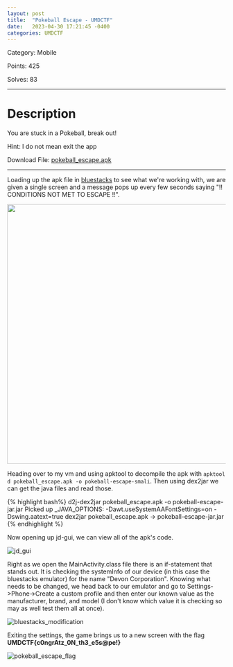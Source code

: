 ```yaml
---
layout: post
title:  "Pokeball Escape - UMDCTF"
date:   2023-04-30 17:21:45 -0400
categories: UMDCTF
---
```


Category: Mobile

Points: 425

Solves: 83


---

<h1> Description </h1>

You are stuck in a Pokeball, break out!

Hint: I do not mean exit the app

Download File: [pokeball_escape.apk](/ctf_writeups/assets/challenges/pokeball_escape.apk)

---

Loading up the apk file in [bluestacks][bluestacks] to see what we're working with, we are given a single screen and a message pops up every few seconds saying "!! CONDITIONS NOT MET TO ESCAPE !!". 


<img  src="/ctf_writeups/assets/images/pokeball_escape.png" width="600" height="600" style="display: block; margin: 0 auto">


Heading over to my vm and using apktool to decompile the apk with ``` apktool d pokeball_escape.apk -o pokeball-escape-smali ```. Then using dex2jar we can get the java files and read those.

{% highlight bash%}
    d2j-dex2jar pokeball_escape.apk -o pokeball-escape-jar.jar
    Picked up _JAVA_OPTIONS: -Dawt.useSystemAAFontSettings=on -Dswing.aatext=true
    dex2jar pokeball_escape.apk -> pokeball-escape-jar.jar
{% endhighlight %}

Now opening up jd-gui, we can view all of the apk's code. 

![jd_gui](/ctf_writeups/assets/images/pokeball_escape_jd_gui.png)

Right as we open the MainActivity.class file there is an if-statement that stands out. It is checking the systemInfo of our device (in this case the bluestacks emulator) for the name "Devon Corporation". Knowing what needs to be changed, we head back to our emulator and go to Settings->Phone->Create a custom profile and then enter our known value as the manufacturer, brand, and model (I don't know which value it is checking so may as well test them all at once).

![bluestacks_modification](/ctf_writeups/assets/images/change_device_info_UMDCTF.png)

Exiting the settings, the game brings us to a new screen with the flag **UMDCTF{c0ngrAtz_0N_th3_e5s@pe!}**

![pokeball_escape_flag](/ctf_writeups/assets/images/pokeball_escape_flag.png)





[bluestacks]: https://www.bluestacks.com/